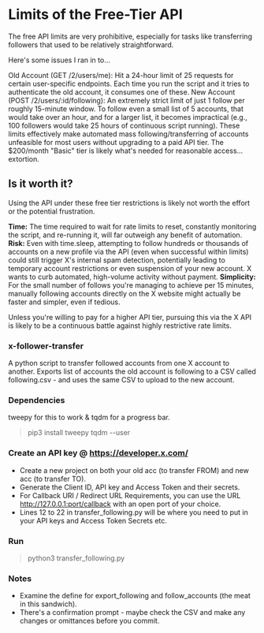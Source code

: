 # Limits of the Free-Tier API

The free API limits are very prohibitive, especially for tasks like transferring followers that used to be relatively straightforward.

Here's some issues I ran in to...

Old Account (GET /2/users/me): Hit a 24-hour limit of 25 requests for certain user-specific endpoints. Each time you run the script and it tries to authenticate the old account, it consumes one of these.
New Account (POST /2/users/:id/following): An extremely strict limit of just 1 follow per roughly 15-minute window. To follow even a small list of 5 accounts, that would take over an hour, and for a larger list, it becomes impractical (e.g., 100 followers would take 25 hours of continuous script running).
These limits effectively make automated mass following/transferring of accounts unfeasible for most users without upgrading to a paid API tier. The $200/month "Basic" tier is likely what's needed for reasonable access... extortion.

## Is it worth it?

Using the API under these free tier restrictions is likely not worth the effort or the potential frustration.

**Time:** The time required to wait for rate limits to reset, constantly monitoring the script, and re-running it, will far outweigh any benefit of automation.
**Risk:** Even with time.sleep, attempting to follow hundreds or thousands of accounts on a new profile via the API (even when successful within limits) could still trigger X's internal spam detection, potentially leading to temporary account restrictions or even suspension of your new account. X wants to curb automated, high-volume activity without payment.
**Simplicity:** For the small number of follows you're managing to achieve per 15 minutes, manually following accounts directly on the X website might actually be faster and simpler, even if tedious.

Unless you're willing to pay for a higher API tier, pursuing this via the X API is likely to be a continuous battle against highly restrictive rate limits.

### x-follower-transfer
A python script to transfer followed accounts from one X account to another. Exports list of accounts the old account is following to a CSV called following.csv - and uses the same CSV to upload to the new account.

### Dependencies
tweepy for this to work & tqdm for a progress bar.

> pip3 install tweepy tqdm --user

### Create an API key @ https://developer.x.com/
- Create a new project on both your old acc (to transfer FROM) and new acc (to transfer TO).
- Generate the Client ID, API key and Access Token and their secrets.
- For Callback URI / Redirect URL Requirements, you can use the URL http://127.0.0.1:port/callback with an open port of your choice.
- Lines 12 to 22 in transfer_following.py will be where you need to put in your API keys and Access Token Secrets etc.

### Run
> python3 transfer_following.py

### Notes
- Examine the define for export_following and follow_accounts (the meat in this sandwich).
- There's a confirmation prompt - maybe check the CSV and make any changes or omittances before you commit.
